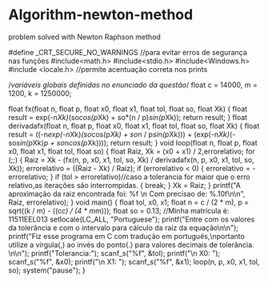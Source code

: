 # Algorithm-newton-method
problem solved with Newton Raphson method

#define _CRT_SECURE_NO_WARNINGS //para evitar erros de segurança nas funções
#include<math.h>
#include<stdio.h>
#include<Windows.h>
#include <locale.h> //permite acentuação correta nos prints

/*variáveis globais definidas no enunciado da questão*/
float c = 14000, m = 1200, k = 1250000;

float fx(float n, float p, float x0, float x1, float tol, float so, float Xk)
{
	float result = exp(-n*Xk)*(so*cos(p*Xk) + so*(n / p)*sin(p*Xk));
	return result;
}
float derivadafx(float n, float p, float x0, float x1, float tol, float so, float Xk)
{
	float result = ((-n*exp(-n*Xk)*(so*cos(p*Xk) + so*n / p*sin(p*Xk))) + (exp(-n*Xk)*(-so*sin(p*Xk)*p + so*n*cos(p*Xk))));
	return result;
}
void loop(float n, float p, float x0, float x1, float tol, float so)
{
	float Raiz, Xk = (x0 + x1) / 2,errorelativo;
	for (;;)
	{
		Raiz = Xk - (fx(n, p, x0, x1, tol, so, Xk) / derivadafx(n, p, x0, x1, tol, so, Xk));
		errorelativo = ((Raiz - Xk) / Raiz);
		if (errorelativo < 0)
		{
			errorelativo = -errorelativo;
		}
		if (tol > errorelativo)//caso a tolerancia for maior que o erro relativo,as iterações são interrompidas.
		{
			break;
		}
		Xk = Raiz;
	}
	printf("A aproximação da raiz encontrada foi: %f \n Com precisao de: %.10f\n\n", Raiz, errorelativo);
}
void main()
{
	float tol, x0, x1;
	float n = c / (2 * m), p = sqrt((k / m) - ((c*c) / (4 * m*m)));
	float so = 0.13; //Minha matrícula é: 11511EEL013
	setlocale(LC_ALL, "Portuguese");
	printf("Entre com os valores da tolerância e com o intervalo para cálculo da raiz da equação\n\n");
	printf("Fiz esse programa em C com tradução em português,\nportanto utilize a vírgula(,) ao invés do ponto(.) para valores decimais de tolerância. \n\n");
	printf("Tolerancia:");
	scanf_s("%f", &tol);
	printf("\n X0: ");
	scanf_s("%f", &x0);
	printf("\n X1: ");
	scanf_s("%f", &x1);
	loop(n, p, x0, x1, tol, so);
	system("pause");
}
